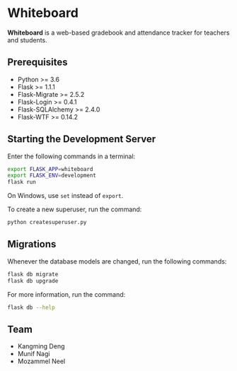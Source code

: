 # Whiteboard

**Whiteboard** is a web-based gradebook and attendance tracker for teachers and students.

## Prerequisites

- Python >= 3.6
- Flask >= 1.1.1
- Flask-Migrate >= 2.5.2
- Flask-Login >= 0.4.1
- Flask-SQLAlchemy >= 2.4.0
- Flask-WTF >= 0.14.2

## Starting the Development Server

Enter the following commands in a terminal:

```bash
export FLASK_APP=whiteboard
export FLASK_ENV=development
flask run
```

On Windows, use `set` instead of `export`.

To create a new superuser, run the command:

```bash
python createsuperuser.py
```

## Migrations

Whenever the database models are changed, run the following commands:

```bash
flask db migrate
flask db upgrade
```

For more information, run the command:

```bash
flask db --help
```

## Team

- Kangming Deng
- Munif Nagi
- Mozammel Neel
